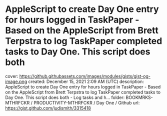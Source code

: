 # AppleScript to create Day One entry for hours logged in TaskPaper - Based on the AppleScript from Brett Terpstra to log TaskPaper completed tasks to Day One. This script does both

cover: https://github.githubassets.com/images/modules/gists/gist-og-image.png
created: December 15, 2021 2:09 AM (UTC)
description: AppleScript to create Day One entry for hours logged in TaskPaper - Based on the AppleScript from Brett Terpstra to log TaskPaper completed tasks to Day One. This script does both - Log tasks and h...
folder: BOOKMRKS-MTHRFCKR / PRODUCTIVITY-MTHRFCKR / Day One / Github
url: https://gist.github.com/judismith/3315418